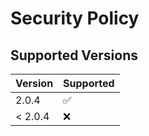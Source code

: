 # Security Policy

## Supported Versions


| Version | Supported          |
| ------- | ------------------ |
| 2.0.4   | :white_check_mark: |
| < 2.0.4   | :x:                |
